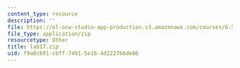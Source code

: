 ```yaml
---
content_type: resource
description: ''
file: https://ol-ocw-studio-app-production.s3.amazonaws.com/courses/6-542j-laboratory-on-the-physiology-acoustics-and-perception-of-speech-fall-2005/f9a0c601cbff74915e164d2227bbde86_lab17.zip
file_type: application/zip
resourcetype: Other
title: lab17.zip
uid: f9a0c601-cbff-7491-5e16-4d2227bbde86
---
```

